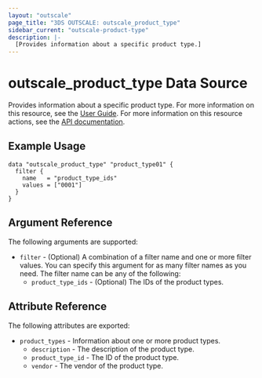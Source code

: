 ```yaml
---
layout: "outscale"
page_title: "3DS OUTSCALE: outscale_product_type"
sidebar_current: "outscale-product-type"
description: |-
  [Provides information about a specific product type.]
---
```


# outscale_product_type Data Source

Provides information about a specific product type.
For more information on this resource, see the [User Guide](https://wiki.outscale.net/display/EN/Software+Licenses).
For more information on this resource actions, see the [API documentation](https://docs.outscale.com/api#3ds-outscale-api-producttype).

## Example Usage

```hcl
data "outscale_product_type" "product_type01" {
  filter {
    name   = "product_type_ids"
    values = ["0001"]
  }
}
```

## Argument Reference

The following arguments are supported:

* `filter` - (Optional) A combination of a filter name and one or more filter values. You can specify this argument for as many filter names as you need. The filter name can be any of the following:
  * `product_type_ids` - (Optional) The IDs of the product types.

## Attribute Reference

The following attributes are exported:

* `product_types` - Information about one or more product types.
  * `description` - The description of the product type.
  * `product_type_id` - The ID of the product type.
  * `vendor` - The vendor of the product type.
